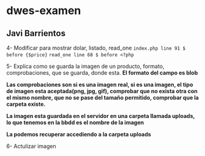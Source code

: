 # dwes-examen
## Javi Barrientos

4- Modificar para mostrar dolar, listado, read_one
`index.php line 91 $ before {$price}`
`read_one line 68 $ before <?php`

5- Explica como se guarda la imagen de un producto, formato, comprobaciones, que se guarda, donde esta.
__El formato del campo es blob__

__Las comprobaciones son si es una imagen real, si es una imagen, el tipo de imagen esta aceptada(png, jpg, gif), comprobar que no exista otra con el mismo nombre, que no se pase del tamaño permitido, comprobar que la carpeta existe.__

__La imagen esta guardada en el servidor en una carpeta llamada uploads, lo que tenemos en la bbdd es el nombre de la imagen__

__La podemos recuperar accediendo a la carpeta uploads__

6- Actulizar imagen

